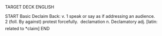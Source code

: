 TARGET DECK
ENGLISH

START
Basic
Declaim
Back: v. 1 speak or say as if addressing an audience. 2 (foll. By against) protest forcefully.  declamation n. Declamatory adj. [latin: related to *claim]
END
